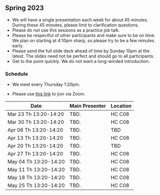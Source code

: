 ## Spring 2023

- We will have a single presentation each week for about 45 minutes. During these 45 minutes, please limit to clarification questions.
- Please do not use this sessions as a practice job talk.
- Please be respectful of other participants and make sure to be on time. We plan on starting at 4:10pm sharp, so please try to be a few minutes early.
- Please send the full slide deck ahead of time by Sunday 10pm at the latest. The slides need not be perfect and should go to all participants.
- Get to the point quickly. We do not want a long-winded introduction.

### Schedule

- We meet every Thursday 1:20pm.

- Please use [this link](https://uchicago.zoom.us/j/95898640509?pwd=TmtlQzJadFBnOTgwSzdya2JHckZ4QT09) to join via Zoom.

| Date                        | Main Presenter | Location      |
|-----------------------------|----------------|---------------|
| Mar 23 Th 13:20-14:20       | TBD.           | HC C08        |
| Mar 30 Th 13:20-14:20       | TBD.           | HC C08        |
| Apr 06 Th 13:20-14:20       | TBD.           | TBD           |
| Apr 13 Th 13:20-14:20       | TBD.           | HC C08        |
| Apr 20 Th 13:20-14:20       | TBD.           | TBD           |
| Apr 27 Th 13:20-14:20       | TBD.           | HC C08        |
| May 04 Th 13:20-14:20       | TBD.           | HC C08        |
| May 11 Th 13:20-14:20       | TBD.           | HC C08        |
| May 18 Th 13:20-14:20       | TBD.           | HC C08        |
| May 25 Th 13:20-14:20       | TBD.           | HC C08        |

